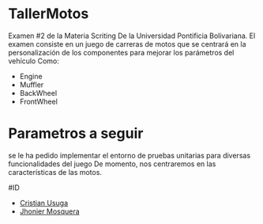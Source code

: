 # TallerMotos 
Examen #2 de la Materia Scriting De la Universidad Pontificia Bolivariana. El examen consiste en un juego de carreras de motos que se centrará en la personalización de los componentes para mejorar los parámetros del vehículo Como:
- Engine
- Muffler
- BackWheel
- FrontWheel

# Parametros a seguir
 se le ha pedido implementar el entorno de pruebas unitarias para diversas funcionalidades del juego De momento, nos centraremos en las características de las motos.


 #ID
- [Cristian Usuga](https://github.com/Cristian171)
- [Jhonier Mosquera](https://github.com/Cristian171)
 
